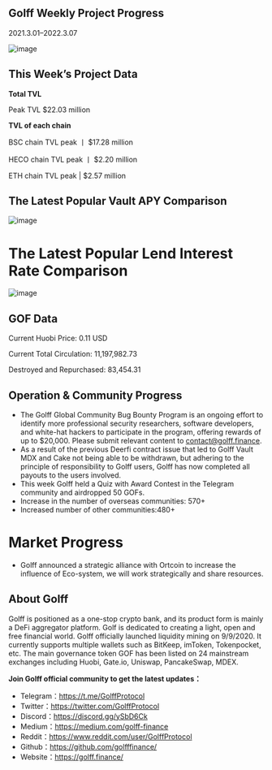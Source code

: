 ## Golff Weekly Project Progress

2021.3.01–2022.3.07

![image]([https://docs.golff.com/blog/page/week50/1.jpg)

## This Week’s Project Data

**Total TVL**

Peak TVL $22.03 million

**TVL of each chain**

BSC chain TVL peak 丨 $17.28 million

HECO chain TVL peak 丨 $2.20 million

ETH chain TVL peak | $2.57 million

## The Latest Popular Vault APY Comparison

![image]([https://docs.golff.com/blog/page/week50/2.jpg)



# The Latest Popular Lend Interest Rate Comparison

![image]([https://docs.golff.com/blog/page/week50/3.jpg)

## GOF Data

Current Huobi Price: 0.11 USD

Current Total Circulation: 11,197,982.73

Destroyed and Repurchased: 83,454.31

## Operation & Community Progress

- The Golff Global Community Bug Bounty Program is an ongoing effort to identify more professional security researchers, software developers, and white-hat hackers to participate in the program, offering rewards of up to $20,000. Please submit relevant content to contact@golff.finance.
- As a result of the previous Deerfi contract issue that led to Golff Vault MDX and Cake not being able to be withdrawn, but adhering to the principle of responsibility to Golff users, Golff has now completed all payouts to the users involved.
- This week Golff held a Quiz with Award Contest in the Telegram community and airdropped 50 GOFs.
- Increase in the number of overseas communities: 570+
- Increased number of other communities:480+

# Market Progress

- Golff announced a strategic alliance with Ortcoin to increase the influence of Eco-system, we will work strategically and share resources.

## About Golff

Golff is positioned as a one-stop crypto bank, and its product form is mainly a DeFi aggregator platform. Golf is dedicated to creating a light, open and free financial world. Golff officially launched liquidity mining on 9/9/2020. It currently supports multiple wallets such as BitKeep, imToken, Tokenpocket, etc. The main governance token GOF has been listed on 24 mainstream exchanges including Huobi, Gate.io, Uniswap, PancakeSwap, MDEX.

**Join Golff official community to get the latest updates：**

- Telegram：https://t.me/GolffProtocol
- Twitter：https://twitter.com/GolffProtocol
- Discord：https://discord.gg/ySbD6Ck
- Medium：https://medium.com/golff-finance
- Reddit：https://www.reddit.com/user/GolffProtocol
- Github：https://github.com/golfffinance/
- Website：https://golff.finance/